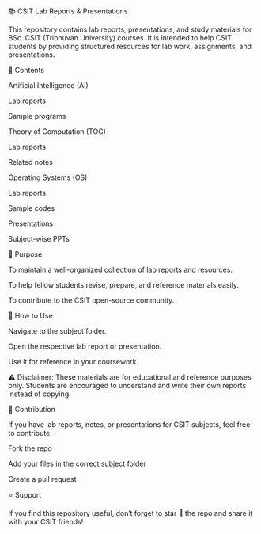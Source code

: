 📚 CSIT Lab Reports & Presentations

This repository contains lab reports, presentations, and study materials for BSc. CSIT (Tribhuvan University) courses.
It is intended to help CSIT students by providing structured resources for lab work, assignments, and presentations.

📂 Contents

Artificial Intelligence (AI)

Lab reports

Sample programs

Theory of Computation (TOC)

Lab reports

Related notes

Operating Systems (OS)

Lab reports

Sample codes

Presentations

Subject-wise PPTs

🎯 Purpose

To maintain a well-organized collection of lab reports and resources.

To help fellow students revise, prepare, and reference materials easily.

To contribute to the CSIT open-source community.

🚀 How to Use

Navigate to the subject folder.

Open the respective lab report or presentation.

Use it for reference in your coursework.

⚠️ Disclaimer: These materials are for educational and reference purposes only. Students are encouraged to understand and write their own reports instead of copying.

🤝 Contribution

If you have lab reports, notes, or presentations for CSIT subjects, feel free to contribute:

Fork the repo

Add your files in the correct subject folder

Create a pull request

⭐ Support

If you find this repository useful, don’t forget to star 🌟 the repo and share it with your CSIT friends!